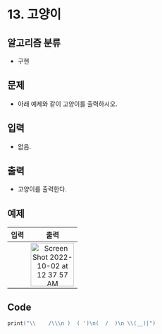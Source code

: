 # 13. 고양이
## 알고리즘 분류
* 구현

## 문제
* 아래 예제와 같이 고양이를 출력하시오.

## 입력
* 없음.

## 출력
* 고양이를 출력한다.

## 예제
|입력|출력|
|:---:|:---:|
||<img width="98" alt="Screen Shot 2022-10-02 at 12 37 57 AM" src="https://user-images.githubusercontent.com/105399791/193417040-5aa4043a-5f8e-4050-8526-0abec546ff29.png">|

## Code
```swift
print("\\    /\\\n )  ( ')\n(  /  )\n \\(__)|")
```